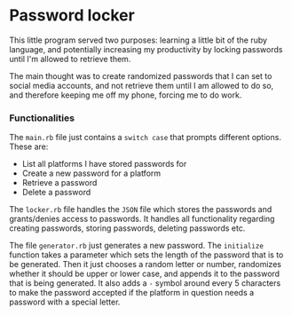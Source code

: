# Password locker

This little program served two purposes: learning a little bit of the ruby language, 
and potentially increasing my productivity by locking passwords until I'm allowed 
to retrieve them.

The main thought was to create randomized passwords that I can set to social
media accounts, and not retrieve them until I am allowed to do so, and therefore
keeping me off my phone, forcing me to do work.

### Functionalities
The ```main.rb``` file just contains a ```switch case``` that prompts different 
options. These are:
* List all platforms I have stored passwords for
* Create a new password for a platform
* Retrieve a password 
* Delete a password

The ```locker.rb``` file handles the ```JSON``` file which stores the passwords
and grants/denies access to passwords. It handles all functionality regarding 
creating passwords, storing passwords, deleting passwords etc. 

The file ```generator.rb``` just generates a new password. The ```initialize```
function takes a parameter which sets the length of the password that is to be 
generated. Then it just chooses a random letter or number, randomizes whether it
should be upper or lower case, and appends it to the password that is being generated.
It also adds a ```-``` symbol around every 5 characters to make the password accepted 
if the platform in question needs a password with a special letter. 